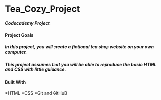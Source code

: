 # Tea_Cozy_Project

##### Codecademy Project
#### Project Goals

##### In this project, you will create a fictional tea shop website on your own computer.
##### This project assumes that you will be able to reproduce the basic HTML and CSS with little guidance.

#### Built With
*HTML
*CSS
*Git and GitHuB
